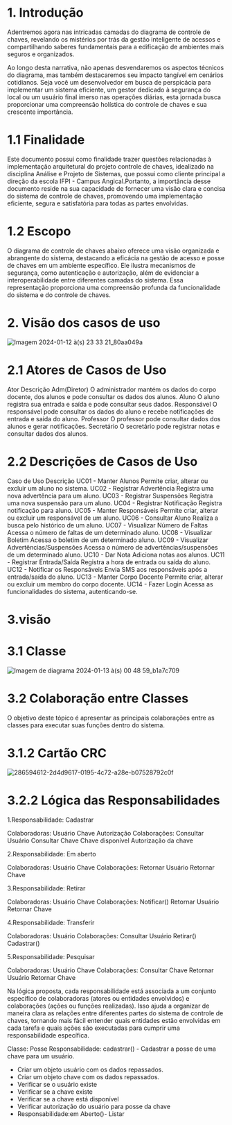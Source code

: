 # 1. Introdução
Adentremos agora nas intricadas camadas do diagrama de controle de chaves, revelando os mistérios por trás da gestão inteligente de acessos e compartilhando saberes fundamentais para a edificação de ambientes mais seguros e organizados.

Ao longo desta narrativa, não apenas desvendaremos os aspectos técnicos do diagrama, mas também destacaremos seu impacto tangível em cenários cotidianos. Seja você um desenvolvedor em busca de perspicácia para implementar um sistema eficiente, um gestor dedicado à segurança do local ou um usuário final imerso nas operações diárias, esta jornada busca proporcionar uma compreensão holística do controle de chaves e sua crescente importância.

# 1.1 Finalidade
Este documento possui como finalidade trazer questões relacionadas à implementação arquitetural do projeto controle de chaves, idealizado na disciplina Análise e Projeto de Sistemas, que possui como cliente principal a direção da escola IFPI - Campus Angical.Portanto, a importância desse documento reside na sua capacidade de fornecer uma visão clara e concisa do sistema de controle de chaves, promovendo uma implementação eficiente, segura e satisfatória para todas as partes envolvidas.

# 1.2 Escopo
O diagrama de controle de chaves abaixo oferece uma visão organizada e abrangente do sistema, destacando a eficácia na gestão de acesso e posse de chaves em um ambiente específico. Ele ilustra mecanismos de segurança, como autenticação e autorização, além de evidenciar a interoperabilidade entre diferentes camadas do sistema. Essa representação proporciona uma compreensão profunda da funcionalidade do sistema e do controle de chaves.

# 2. Visão dos casos de uso
![Imagem 2024-01-12 à(s) 23 33 21_80aa049a](https://github.com/FelipeXPZ/documento-de-visao./assets/144725344/8dd756cd-7007-4754-8adb-683205c5931d)

# 2.1 Atores de Casos de Uso
Ator	Descrição
Adm(Diretor)	O administrador mantém os dados do corpo docente, dos alunos e pode consultar os dados dos alunos.
Aluno	O aluno registra sua entrada e saída e pode consultar seus dados.
Responsável	O responsável pode consultar os dados do aluno e recebe notificações de entrada e saída do aluno.
Professor	O professor pode consultar dados dos alunos e gerar notificações.
Secretário	O secretário pode registrar notas e consultar dados dos alunos.

# 2.2 Descrições de Casos de Uso
Caso de Uso	Descrição
UC01 - Manter Alunos	Permite criar, alterar ou excluir um aluno no sistema.
UC02 - Registrar Advertência	Registra uma nova advertência para um aluno.
UC03 - Registrar Suspensões	Registra uma nova suspensão para um aluno.
UC04 - Registrar Notificação	Registra notificação para aluno.
UC05 - Manter Responsáveis	Permite criar, alterar ou excluir um responsável de um aluno.
UC06 - Consultar Aluno	Realiza a busca pelo histórico de um aluno.
UC07 - Visualizar Número de Faltas	Acessa o número de faltas de um determinado aluno.
UC08 - Visualizar Boletim	Acessa o boletim de um determinado aluno.
UC09 - Visualizar Advertências/Suspensões	Acessa o número de advertências/suspensões de um determinado aluno.
UC10 - Dar Nota	Adiciona notas aos alunos.
UC11 - Registrar Entrada/Saída	Registra a hora de entrada ou saída do aluno.
UC12 - Notificar os Responsáveis	Envia SMS aos responsáveis após a entrada/saída do aluno.
UC13 - Manter Corpo Docente	Permite criar, alterar ou excluir um membro do corpo docente.
UC14 - Fazer Login	Acessa as funcionalidades do sistema, autenticando-se.

# 3.visão

# 3.1 Classe
![Imagem de diagrama 2024-01-13 à(s) 00 48 59_b1a7c709](https://github.com/FelipeXPZ/documento-de-visao./assets/144725344/368d1068-b0dd-489c-8cf4-944ae90bb539)

# 3.2 Colaboração entre Classes
O objetivo deste tópico é apresentar as principais colaborações entre as classes para executar suas funções dentro do sistema.
# 3.1.2 Cartão CRC
![286594612-2d4d9617-0195-4c72-a28e-b07528792c0f](https://github.com/FelipeXPZ/documento-de-visao./assets/144725344/8ecc802d-1b7e-4dd7-b593-865116022409)

# 3.2.2 Lógica das Responsabilidades
1.Responsabilidade: Cadastrar

Colaboradoras:
Usuário
Chave
Autorização
Colaborações:
Consultar Usuário
Consultar Chave
Chave disponível
Autorização da chave

2.Responsabilidade: Em aberto

Colaboradoras:
Usuário
Chave
Colaborações:
Retornar Usuário
Retornar Chave

3.Responsabilidade: Retirar

Colaboradoras:
Usuário
Chave
Colaborações:
Notificar()
Retornar Usuário
Retornar Chave

4.Responsabilidade: Transferir

Colaboradoras:
Usuário
Colaborações:
Consultar Usuário
Retirar()
Cadastrar()

5.Responsabilidade: Pesquisar

Colaboradoras:
Usuário
Chave
Colaborações:
Consultar Chave
Retornar Usuário
Retornar Chave

Na lógica proposta, cada responsabilidade está associada a um conjunto específico de colaboradoras (atores ou entidades envolvidos) e colaborações (ações ou funções realizadas). Isso ajuda a organizar de maneira clara as relações entre diferentes partes do sistema de controle de chaves, tornando mais fácil entender quais entidades estão envolvidas em cada tarefa e quais ações são executadas para cumprir uma responsabilidade específica.

Classe: Posse
Responsabilidade: cadastrar() - Cadastrar a posse de uma chave para um usuário.

* Criar um objeto usuário com os dados repassados.
* Criar um objeto chave com os dados repassados.
* Verificar se o usuário existe
* Verificar se a chave existe
* Verificar se a chave está disponível
* Verificar autorização do usuário para posse da chave
* Responsabilidade:em Aberto()- Listar






